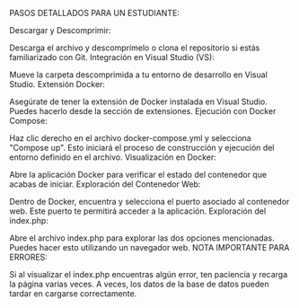 PASOS DETALLADOS PARA UN ESTUDIANTE:

Descargar y Descomprimir:

Descarga el archivo y descomprímelo o clona el repositorio si estás familiarizado con Git.
Integración en Visual Studio (VS):

Mueve la carpeta descomprimida a tu entorno de desarrollo en Visual Studio.
Extensión Docker:

Asegúrate de tener la extensión de Docker instalada en Visual Studio. Puedes hacerlo desde la sección de extensiones.
Ejecución con Docker Compose:

Haz clic derecho en el archivo docker-compose.yml y selecciona "Compose up". Esto iniciará el proceso de construcción y ejecución del entorno definido en el archivo.
Visualización en Docker:

Abre la aplicación Docker para verificar el estado del contenedor que acabas de iniciar.
Exploración del Contenedor Web:

Dentro de Docker, encuentra y selecciona el puerto asociado al contenedor web. Este puerto te permitirá acceder a la aplicación.
Exploración del index.php:

Abre el archivo index.php para explorar las dos opciones mencionadas. Puedes hacer esto utilizando un navegador web.
NOTA IMPORTANTE PARA ERRORES:

Si al visualizar el index.php encuentras algún error, ten paciencia y recarga la página varias veces. A veces, los datos de la base de datos pueden tardar en cargarse correctamente.
